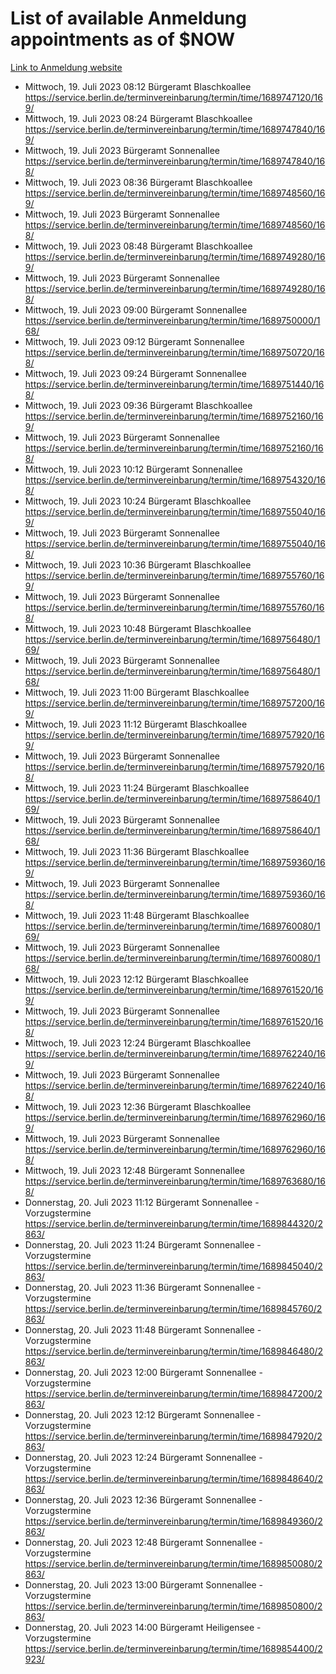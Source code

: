 # List of available Anmeldung appointments as of $NOW
[Link to Anmeldung website](https://service.berlin.de/terminvereinbarung/termin/tag.php?termin=1&anliegen[]=120686&dienstleisterlist=122210,122217,327316,122219,327312,122227,327314,122231,327346,122243,327348,122254,122252,329742,122260,329745,122262,329748,122271,327278,122273,327274,122277,327276,330436,122280,327294,122282,327290,122284,327292,122291,327270,122285,327266,122286,327264,122296,327268,150230,329760,122297,327286,122294,327284,122312,329763,122314,329775,122304,327330,122311,327334,122309,327332,317869,122281,327352,122279,329772,122283,122276,327324,122274,327326,122267,329766,122246,327318,122251,327320,122257,327322,122208,327298,122226,327300&herkunft=http%3A%2F%2Fservice.berlin.de%2Fdienstleistung%2F120686%2F)
- Mittwoch, 19. Juli 2023 08:12 Bürgeramt Blaschkoallee https://service.berlin.de/terminvereinbarung/termin/time/1689747120/169/
- Mittwoch, 19. Juli 2023 08:24 Bürgeramt Blaschkoallee https://service.berlin.de/terminvereinbarung/termin/time/1689747840/169/
- Mittwoch, 19. Juli 2023  Bürgeramt Sonnenallee https://service.berlin.de/terminvereinbarung/termin/time/1689747840/168/
- Mittwoch, 19. Juli 2023 08:36 Bürgeramt Blaschkoallee https://service.berlin.de/terminvereinbarung/termin/time/1689748560/169/
- Mittwoch, 19. Juli 2023  Bürgeramt Sonnenallee https://service.berlin.de/terminvereinbarung/termin/time/1689748560/168/
- Mittwoch, 19. Juli 2023 08:48 Bürgeramt Blaschkoallee https://service.berlin.de/terminvereinbarung/termin/time/1689749280/169/
- Mittwoch, 19. Juli 2023  Bürgeramt Sonnenallee https://service.berlin.de/terminvereinbarung/termin/time/1689749280/168/
- Mittwoch, 19. Juli 2023 09:00 Bürgeramt Sonnenallee https://service.berlin.de/terminvereinbarung/termin/time/1689750000/168/
- Mittwoch, 19. Juli 2023 09:12 Bürgeramt Sonnenallee https://service.berlin.de/terminvereinbarung/termin/time/1689750720/168/
- Mittwoch, 19. Juli 2023 09:24 Bürgeramt Sonnenallee https://service.berlin.de/terminvereinbarung/termin/time/1689751440/168/
- Mittwoch, 19. Juli 2023 09:36 Bürgeramt Blaschkoallee https://service.berlin.de/terminvereinbarung/termin/time/1689752160/169/
- Mittwoch, 19. Juli 2023  Bürgeramt Sonnenallee https://service.berlin.de/terminvereinbarung/termin/time/1689752160/168/
- Mittwoch, 19. Juli 2023 10:12 Bürgeramt Sonnenallee https://service.berlin.de/terminvereinbarung/termin/time/1689754320/168/
- Mittwoch, 19. Juli 2023 10:24 Bürgeramt Blaschkoallee https://service.berlin.de/terminvereinbarung/termin/time/1689755040/169/
- Mittwoch, 19. Juli 2023  Bürgeramt Sonnenallee https://service.berlin.de/terminvereinbarung/termin/time/1689755040/168/
- Mittwoch, 19. Juli 2023 10:36 Bürgeramt Blaschkoallee https://service.berlin.de/terminvereinbarung/termin/time/1689755760/169/
- Mittwoch, 19. Juli 2023  Bürgeramt Sonnenallee https://service.berlin.de/terminvereinbarung/termin/time/1689755760/168/
- Mittwoch, 19. Juli 2023 10:48 Bürgeramt Blaschkoallee https://service.berlin.de/terminvereinbarung/termin/time/1689756480/169/
- Mittwoch, 19. Juli 2023  Bürgeramt Sonnenallee https://service.berlin.de/terminvereinbarung/termin/time/1689756480/168/
- Mittwoch, 19. Juli 2023 11:00 Bürgeramt Blaschkoallee https://service.berlin.de/terminvereinbarung/termin/time/1689757200/169/
- Mittwoch, 19. Juli 2023 11:12 Bürgeramt Blaschkoallee https://service.berlin.de/terminvereinbarung/termin/time/1689757920/169/
- Mittwoch, 19. Juli 2023  Bürgeramt Sonnenallee https://service.berlin.de/terminvereinbarung/termin/time/1689757920/168/
- Mittwoch, 19. Juli 2023 11:24 Bürgeramt Blaschkoallee https://service.berlin.de/terminvereinbarung/termin/time/1689758640/169/
- Mittwoch, 19. Juli 2023  Bürgeramt Sonnenallee https://service.berlin.de/terminvereinbarung/termin/time/1689758640/168/
- Mittwoch, 19. Juli 2023 11:36 Bürgeramt Blaschkoallee https://service.berlin.de/terminvereinbarung/termin/time/1689759360/169/
- Mittwoch, 19. Juli 2023  Bürgeramt Sonnenallee https://service.berlin.de/terminvereinbarung/termin/time/1689759360/168/
- Mittwoch, 19. Juli 2023 11:48 Bürgeramt Blaschkoallee https://service.berlin.de/terminvereinbarung/termin/time/1689760080/169/
- Mittwoch, 19. Juli 2023  Bürgeramt Sonnenallee https://service.berlin.de/terminvereinbarung/termin/time/1689760080/168/
- Mittwoch, 19. Juli 2023 12:12 Bürgeramt Blaschkoallee https://service.berlin.de/terminvereinbarung/termin/time/1689761520/169/
- Mittwoch, 19. Juli 2023  Bürgeramt Sonnenallee https://service.berlin.de/terminvereinbarung/termin/time/1689761520/168/
- Mittwoch, 19. Juli 2023 12:24 Bürgeramt Blaschkoallee https://service.berlin.de/terminvereinbarung/termin/time/1689762240/169/
- Mittwoch, 19. Juli 2023  Bürgeramt Sonnenallee https://service.berlin.de/terminvereinbarung/termin/time/1689762240/168/
- Mittwoch, 19. Juli 2023 12:36 Bürgeramt Blaschkoallee https://service.berlin.de/terminvereinbarung/termin/time/1689762960/169/
- Mittwoch, 19. Juli 2023  Bürgeramt Sonnenallee https://service.berlin.de/terminvereinbarung/termin/time/1689762960/168/
- Mittwoch, 19. Juli 2023 12:48 Bürgeramt Sonnenallee https://service.berlin.de/terminvereinbarung/termin/time/1689763680/168/
- Donnerstag, 20. Juli 2023 11:12 Bürgeramt Sonnenallee - Vorzugstermine https://service.berlin.de/terminvereinbarung/termin/time/1689844320/2863/
- Donnerstag, 20. Juli 2023 11:24 Bürgeramt Sonnenallee - Vorzugstermine https://service.berlin.de/terminvereinbarung/termin/time/1689845040/2863/
- Donnerstag, 20. Juli 2023 11:36 Bürgeramt Sonnenallee - Vorzugstermine https://service.berlin.de/terminvereinbarung/termin/time/1689845760/2863/
- Donnerstag, 20. Juli 2023 11:48 Bürgeramt Sonnenallee - Vorzugstermine https://service.berlin.de/terminvereinbarung/termin/time/1689846480/2863/
- Donnerstag, 20. Juli 2023 12:00 Bürgeramt Sonnenallee - Vorzugstermine https://service.berlin.de/terminvereinbarung/termin/time/1689847200/2863/
- Donnerstag, 20. Juli 2023 12:12 Bürgeramt Sonnenallee - Vorzugstermine https://service.berlin.de/terminvereinbarung/termin/time/1689847920/2863/
- Donnerstag, 20. Juli 2023 12:24 Bürgeramt Sonnenallee - Vorzugstermine https://service.berlin.de/terminvereinbarung/termin/time/1689848640/2863/
- Donnerstag, 20. Juli 2023 12:36 Bürgeramt Sonnenallee - Vorzugstermine https://service.berlin.de/terminvereinbarung/termin/time/1689849360/2863/
- Donnerstag, 20. Juli 2023 12:48 Bürgeramt Sonnenallee - Vorzugstermine https://service.berlin.de/terminvereinbarung/termin/time/1689850080/2863/
- Donnerstag, 20. Juli 2023 13:00 Bürgeramt Sonnenallee - Vorzugstermine https://service.berlin.de/terminvereinbarung/termin/time/1689850800/2863/
- Donnerstag, 20. Juli 2023 14:00 Bürgeramt Heiligensee - Vorzugstermine https://service.berlin.de/terminvereinbarung/termin/time/1689854400/2923/
